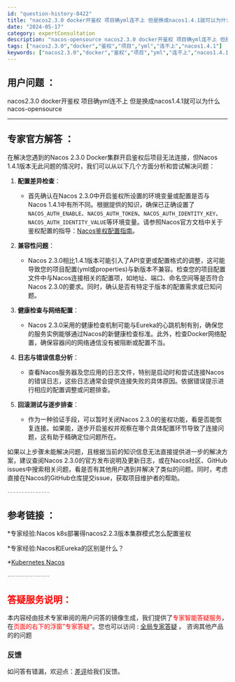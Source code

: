 ```yaml
---
id: "question-history-8422"
title: "nacos2.3.0 docker开鉴权 项目确yml连不上 但是换成nacos1.4.1就可以为什么 nacos-opensource"
date: "2024-05-17"
category: expertConsultation
description: "nacos-opensource nacos2.3.0 docker开鉴权 项目确yml连不上 但是换成nacos1.4.1就可以为什么"
tags: ["nacos2.3.0","docker","鉴权","项目","yml","连不上","nacos1.4.1"]
keywords: ["nacos2.3.0","docker","鉴权","项目","yml","连不上","nacos1.4.1"]
---
```


## 用户问题 ： 
 nacos2.3.0 docker开鉴权 项目确yml连不上 但是换成nacos1.4.1就可以为什么 nacos-opensource 

---------------
## 专家官方解答 ：

在解决您遇到的Nacos 2.3.0 Docker集群开启鉴权后项目无法连接，但Nacos 1.4.1版本无此问题的情况时，我们可以从以下几个方面分析和尝试解决问题：

1. **配置差异检查**：
   - 首先确认在Nacos 2.3.0中开启鉴权所设置的环境变量或配置是否与Nacos 1.4.1中有所不同。根据提供的知识，确保已正确设置了`NACOS_AUTH_ENABLE`、`NACOS_AUTH_TOKEN`、`NACOS_AUTH_IDENTITY_KEY`、`NACOS_AUTH_IDENTITY_VALUE`等环境变量。请参照Nacos官方文档中关于鉴权配置的指导：[Nacos鉴权配置指南](https://nacos.io/docs/latest/guide/user/auth/)。

2. **兼容性问题**：
   - Nacos 2.3.0相比1.4.1版本可能引入了API变更或配置格式的调整，这可能导致您的项目配置(yml或properties)与新版本不兼容。检查您的项目配置文件中与Nacos连接相关的配置项，如地址、端口、命名空间等是否符合Nacos 2.3.0的要求。同时，确认是否有特定于版本的配置需求或已知问题。

3. **健康检查与网络配置**：
   - Nacos 2.3.0采用的健康检查机制可能与Eureka的心跳机制有别，确保您的服务实例能够通过Nacos的新健康检查标准。此外，检查Docker网络配置，确保容器间的网络通信没有被阻断或配置不当。

4. **日志与错误信息分析**：
   - 查看Nacos服务器及您应用的日志文件，特别是启动时和尝试连接Nacos的错误日志，这些日志通常会提供连接失败的具体原因。依据错误提示进行相应的配置调整或问题排查。

5. **回滚测试与逐步排查**：
   - 作为一种验证手段，可以暂时关闭Nacos 2.3.0的鉴权功能，看是否能恢复连接。如果能，逐步开启鉴权并观察在哪个具体配置环节导致了连接问题，这有助于精确定位问题所在。

如果以上步骤未能解决问题，且根据当前的知识信息无法直接提供进一步的解决方案，建议查阅Nacos 2.3.0的官方发布说明及更新日志，或在Nacos社区、GitHub issues中搜索相关问题，看是否有其他用户遇到并解决了类似的问题。同时，考虑直接在Nacos的GitHub仓库提交issue，获取项目维护者的帮助。


<font color="#949494">---------------</font> 


## 参考链接 ：

*专家经验:Nacos k8s部署得nacos2.2.3版本集群模式怎么配置鉴权 
 
 *专家经验:Nacos和Eureka的区别是什么？ 
 
 *[Kubernetes Nacos](https://nacos.io/docs/latest/quickstart/quick-start-kubernetes)


 <font color="#949494">---------------</font> 
 


## <font color="#FF0000">答疑服务说明：</font> 

本内容经由技术专家审阅的用户问答的镜像生成，我们提供了<font color="#FF0000">专家智能答疑服务</font>，在<font color="#FF0000">页面的右下的浮窗”专家答疑“</font>。您也可以访问 : [全局专家答疑](https://opensource.alibaba.com/chatBot) 。 咨询其他产品的的问题

### 反馈
如问答有错漏，欢迎点：[差评](https://ai.nacos.io/user/feedbackByEnhancerGradePOJOID?enhancerGradePOJOId=13644)给我们反馈。
